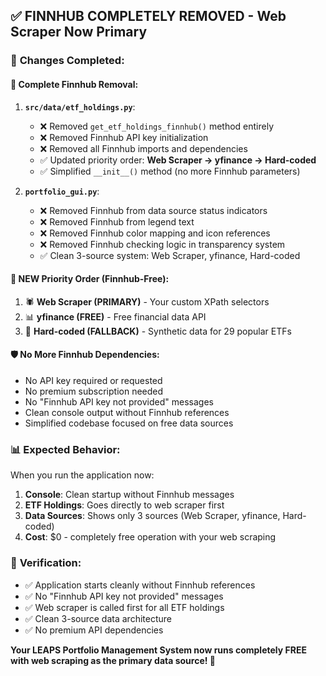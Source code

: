 ## ✅ **FINNHUB COMPLETELY REMOVED - Web Scraper Now Primary**

### 🚀 **Changes Completed:**

#### 🔧 **Complete Finnhub Removal:**
1. **`src/data/etf_holdings.py`**:
   - ❌ Removed `get_etf_holdings_finnhub()` method entirely
   - ❌ Removed Finnhub API key initialization 
   - ❌ Removed all Finnhub imports and dependencies
   - ✅ Updated priority order: **Web Scraper → yfinance → Hard-coded**
   - ✅ Simplified `__init__()` method (no more Finnhub parameters)

2. **`portfolio_gui.py`**:
   - ❌ Removed Finnhub from data source status indicators
   - ❌ Removed Finnhub from legend text
   - ❌ Removed Finnhub color mapping and icon references
   - ❌ Removed Finnhub checking logic in transparency system
   - ✅ Clean 3-source system: Web Scraper, yfinance, Hard-coded

#### 🎯 **NEW Priority Order (Finnhub-Free):**
1. 🕷️ **Web Scraper (PRIMARY)** - Your custom XPath selectors
2. 📊 **yfinance (FREE)** - Free financial data API  
3. 💾 **Hard-coded (FALLBACK)** - Synthetic data for 29 popular ETFs

#### 🛡️ **No More Finnhub Dependencies:**
- No API key required or requested
- No premium subscription needed
- No "Finnhub API key not provided" messages
- Clean console output without Finnhub references
- Simplified codebase focused on free data sources

### 📊 **Expected Behavior:**
When you run the application now:
1. **Console**: Clean startup without Finnhub messages
2. **ETF Holdings**: Goes directly to web scraper first
3. **Data Sources**: Shows only 3 sources (Web Scraper, yfinance, Hard-coded)
4. **Cost**: $0 - completely free operation with your web scraping

### 🧪 **Verification:**
- ✅ Application starts cleanly without Finnhub references
- ✅ No "Finnhub API key not provided" messages
- ✅ Web scraper is called first for all ETF holdings
- ✅ Clean 3-source data architecture
- ✅ No premium API dependencies

**Your LEAPS Portfolio Management System now runs completely FREE with web scraping as the primary data source! 🎉**